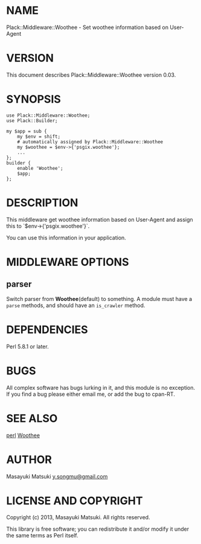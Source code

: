 # NAME

Plack::Middleware::Woothee - Set woothee information based on User-Agent

# VERSION

This document describes Plack::Middleware::Woothee version 0.03.

# SYNOPSIS

    use Plack::Middleware::Woothee;
    use Plack::Builder;

    my $app = sub {
        my $env = shift;
        # automatically assigned by Plack::Middleware::Woothee
        my $woothee = $env->{'psgix.woothee'};
        ...
    };
    builder {
        enable 'Woothee';
        $app;
    };

# DESCRIPTION

This middleware get woothee information based on User-Agent and assign
this to \`$env->{'psgix.woothee'}\`.

You can use this information in your application.

# MIDDLEWARE OPTIONS

## parser

Switch parser from **Woothee**(default) to something. A module must have a `parse` methods, and should have an `is_crawler` method.

# DEPENDENCIES

Perl 5.8.1 or later.

# BUGS

All complex software has bugs lurking in it, and this module is no
exception. If you find a bug please either email me, or add the bug
to cpan-RT.

# SEE ALSO

[perl](https://metacpan.org/pod/perl) [Woothee](https://metacpan.org/pod/Woothee)

# AUTHOR

Masayuki Matsuki <y.songmu@gmail.com>

# LICENSE AND COPYRIGHT

Copyright (c) 2013, Masayuki Matsuki. All rights reserved.

This library is free software; you can redistribute it and/or modify
it under the same terms as Perl itself.
